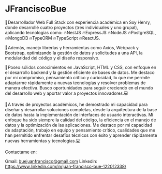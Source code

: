 # JFranciscoBue

🚀​Desarrollador Web Full Stack con experiencia académica en Soy Henry, donde desarrollé cuatro proyectos (tres individuales y uno grupal), aplicando tecnologías como:
🔥​NestJS
🔥​ExpressJS 
🔥​NodeJS 
🔥​PostgreSQL, 
🔥​MongoDB 
🔥​TypeORM 
🔥​TypeScript 
🔥​ReactJS. 

🚀​Además, manejo librerías y herramientas como Axios, Webpack y Bootstrap, optimizando la gestión de datos y solicitudes a una API, la modularidad del código y el diseño responsivo. 

🚀Poseo sólidos conocimientos en JavaScript, HTML y CSS, con enfoque en el desarrollo backend y la gestión eficiente de bases de datos. Me destaco por mi compromiso, pensamiento crítico y curiosidad, lo que me permite adaptarme rápidamente a nuevas tecnologías y resolver problemas de manera efectiva. Busco oportunidades para seguir creciendo en el mundo del desarrollo web y aportar valor a proyectos innovadores.💻

🚀A través de proyectos académicos, he demostrado mi capacidad para diseñar y desarrollar soluciones completas, desde la arquitectura de la base de datos hasta la implementación de interfaces de usuario interactivas. Mi enfoque ha sido siempre la calidad del código, la eficiencia en el manejo de datos y la optimización de las aplicaciones. Me destaco por mi capacidad de adaptación, trabajo en equipo y pensamiento crítico, cualidades que me han permitido enfrentar desafíos técnicos con éxito y aprender rápidamente nuevas herramientas y tecnologías.💻

Contactame en:

Gmail: buejuanfrancisco@gmail.com
Linkedin: https://www.linkedin.com/in/juan-francisco-bue-122012338/
